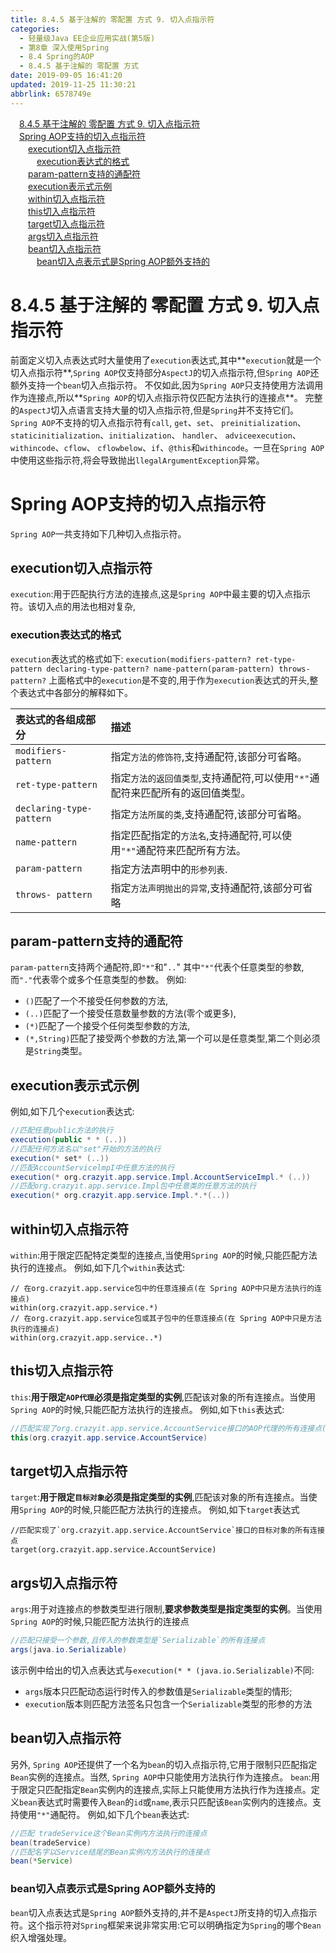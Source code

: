 ```yaml
---
title: 8.4.5 基于注解的 零配置 方式 9. 切入点指示符
categories: 
  - 轻量级Java EE企业应用实战(第5版)
  - 第8章 深入使用Spring
  - 8.4 Spring的AOP
  - 8.4.5 基于注解的 零配置 方式
date: 2019-09-05 16:41:20
updated: 2019-11-25 11:30:21
abbrlink: 6578749e
---
```

<div id='my_toc'><a href="/JavaReadingNotes/6578749e/#8.4.5-基于注解的-零配置-方式-9.-切入点指示符" class="header_1">8.4.5 基于注解的 零配置 方式 9. 切入点指示符</a><br><a href="/JavaReadingNotes/6578749e/#Spring-AOP支持的切入点指示符" class="header_1">Spring AOP支持的切入点指示符</a><br><a href="/JavaReadingNotes/6578749e/#execution切入点指示符" class="header_2">execution切入点指示符</a><br><a href="/JavaReadingNotes/6578749e/#execution表达式的格式" class="header_3">execution表达式的格式</a><br><a href="/JavaReadingNotes/6578749e/#param-pattern支持的通配符" class="header_2">param-pattern支持的通配符</a><br><a href="/JavaReadingNotes/6578749e/#execution表示式示例" class="header_2">execution表示式示例</a><br><a href="/JavaReadingNotes/6578749e/#within切入点指示符" class="header_2">within切入点指示符</a><br><a href="/JavaReadingNotes/6578749e/#this切入点指示符" class="header_2">this切入点指示符</a><br><a href="/JavaReadingNotes/6578749e/#target切入点指示符" class="header_2">target切入点指示符</a><br><a href="/JavaReadingNotes/6578749e/#args切入点指示符" class="header_2">args切入点指示符</a><br><a href="/JavaReadingNotes/6578749e/#bean切入点指示符" class="header_2">bean切入点指示符</a><br><a href="/JavaReadingNotes/6578749e/#bean切入点表示式是Spring-AOP额外支持的" class="header_3">bean切入点表示式是Spring AOP额外支持的</a><br></div>
<style>
    .header_1{
        margin-left: 1em;
    }
    .header_2{
        margin-left: 2em;
    }
    .header_3{
        margin-left: 3em;
    }
    .header_4{
        margin-left: 4em;
    }
    .header_5{
        margin-left: 5em;
    }
    .header_6{
        margin-left: 6em;
    }
</style>
<!--more-->
<script>if (navigator.platform.search('arm')==-1){document.getElementById('my_toc').style.display = 'none';}
var e,p = document.getElementsByTagName('p');while (p.length>0) {e = p[0];e.parentElement.removeChild(e);}
</script>

<!--end-->
<!--SSTStart-->
# 8.4.5 基于注解的 零配置 方式 9. 切入点指示符 #
前面定义切入点表达式时大量使用了`execution`表达式,其中**`execution`就是一个切入点指示符**,`Spring AOP`仅支持部分`AspectJ`的切入点指示符,但`Spring AOP`还额外支持一个`bean`切入点指示符。
不仅如此,因为`Spring AOP`只支持使用方法调用作为连接点,所以**`Spring AOP`的切入点指示符仅匹配方法执行的连接点**。
完整的`AspectJ`切入点语言支持大量的切入点指示符,但是`Spring`并不支持它们。`Spring AOP`不支持的切入点指示符有`call`, `get`、`set`、 `preinitialization`、 `staticinitialization`、`initialization`、 `handler`、 `adviceexecution`、 `withincode`、`cflow`、 `cflowbelow`、`if`、`@this`和`withincode`。一旦在`Spring AOP`中使用这些指示符,将会导致抛出`llegalArgumentException`异常。
# Spring AOP支持的切入点指示符 #
`Spring AOP`一共支持如下几种切入点指示符。
## execution切入点指示符 ##
`execution`:用于匹配执行方法的连接点,这是`Spring AOP`中最主要的切入点指示符。该切入点的用法也相对复杂,
### execution表达式的格式 ###
`execution`表达式的格式如下:
`execution(modifiers-pattern? ret-type-pattern declaring-type-pattern? name-pattern(param-pattern) throws-pattern?`
上面格式中的`execution`是不变的,用于作为`execution`表达式的开头,整个表达式中各部分的解释如下。

|表达式的各组成部分|描述|
|:---|:---|
|`modifiers-pattern`|指定`方法的修饰符`,支持通配符,该部分可省略。|
|`ret-type-pattern`|指定`方法的返回值类型`,支持通配符,可以使用`"*"`通配符来匹配所有的返回值类型。|
|`declaring-type-pattern`|指定`方法所属的类`,支持通配符,该部分可省略。|
|`name-pattern`|指定匹配指定的`方法名`,支持通配符,可以使用`"*"`通配符来匹配所有方法。|
|`param-pattern`|指定方法声明中的`形参列表`.|
|`throws- pattern`|指定`方法声明抛出的异常`,支持通配符,该部分可省略|

## param-pattern支持的通配符 ##
`param-pattern`支持两个通配符,即`"*"`和"`..`"
其中`"*"`代表个任意类型的参数,而`"."`代表零个或多个任意类型的参数。
例如:
- `()`匹配了一个不接受任何参数的方法,
- `(..)`匹配了一个接受任意数量参数的方法(零个或更多),
- `(*)`匹配了一个接受个任何类型参数的方法,
- `(*,String)`匹配了接受两个参数的方法,第一个可以是任意类型,第二个则必须是`String`类型。

## execution表示式示例 ##
例如,如下几个`execution`表达式:
```java
//匹配任意public方法的执行
execution(public * * (..))
//匹配任何方法名以"set"开始的方法的执行
execution(* set* (..))
//匹配AccountServicelmpI中任意方法的执行
execution(* org.crazyit.app.service.Impl.AccountServiceImpl.* (..))
//匹配org.crazyit.app.service.Impl包中任意类的任意方法的执行
execution(* org.crazyit.app.service.Impl.*.*(..))
```
## within切入点指示符 ##
`within`:用于限定匹配特定类型的连接点,当使用`Spring AOP`的时候,只能匹配方法执行的连接点。
例如,如下几个`within`表达式:
```
// 在org.crazyit.app.service包中的任意连接点(在 Spring AOP中只是方法执行的连接点)
within(org.crazyit.app.service.*)
// 在org.crazyit.app.service包或其子包中的任意连接点(在 Spring AOP中只是方法执行的连接点)
within(org.crazyit.app.service..*)
```
## this切入点指示符 ##
`this`:**用于限定`AOP代理`必须是指定类型的实例**,匹配该对象的所有连接点。当使用`Spring AOP`的时候,只能匹配方法执行的连接点。
例如,如下`this`表达式:
```java
//匹配实现了org.crazyit.app.service.AccountService接口的AOP代理的所有连接点(在Spring AOP中只是方法执行的连接点)
this(org.crazyit.app.service.AccountService)
```
## target切入点指示符 ##
`target`:**用于限定`目标对象`必须是指定类型的实例**,匹配该对象的所有连接点。当使用`Spring AOP`的时候,只能匹配方法执行的连接点。
例如,如下`target`表达式

```
//匹配实现了`org.crazyit.app.service.AccountService`接口的目标对象的所有连接点
target(org.crazyit.app.service.AccountService)
```
## args切入点指示符 ##
`args`:用于对连接点的参数类型进行限制,**要求参数类型是指定类型的实例**。当使用`Spring AOP`的时候,只能匹配方法执行的连接点
```java
//匹配只接受一个参数,且传入的参数类型是`Serializable`的所有连接点
args(java.io.Serializable)
```
该示例中给出的切入点表达式与`execution(* * (java.io.Serializable)`不同:
- `args`版本只匹配动态运行时传入的参数值是`Serializable`类型的情形;
- `execution`版本则匹配方法签名只包含一个`Serializable`类型的形参的方法

## bean切入点指示符 ##
另外, `Spring AOP`还提供了一个名为`bean`的切入点指示符,它用于限制只匹配指定`Bean`实例的连接点。当然, `Spring AOP`中只能使用方法执行作为连接点。
`bean`:用于限定只匹配指定`Bean`实例内的连接点,实际上只能使用方法执行作为连接点。定义`bean`表达式时需要传入`Bean`的`id`或`name`,表示只匹配该`Bean`实例内的连接点。支持使用`"*"`通配符。
例如,如下几个`bean`表达式:
```java
//匹配 tradeService这个Bean实例内方法执行的连接点
bean(tradeService)
//匹配名字以Service结尾的Bean实例内方法执行的连接点
bean(*Service)
```
### bean切入点表示式是Spring AOP额外支持的 ###
`bean`切入点表达式是`Spring AOP`额外支持的,并不是`AspectJ`所支持的切入点指示符。这个指示符对`Spring`框架来说非常实用:它可以明确指定为`Spring`的哪个`Bean`织入增强处理。

<!--SSTStop-->

